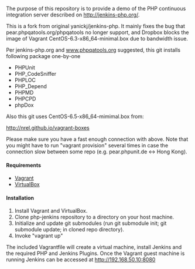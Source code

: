 The purpose of this repository is to provide a demo of the PHP continuous integration server described on http://jenkins-php.org/.

This is a fork from original yanickj/jenkins-php. It mainly fixes the bug that pear.phpqatools.org/phpqatools no longer support, and Dropbox blocks the image of Vagrant CentOS-6.3-x86_64-minimal.box due to bandwidth issue.

Per jenkins-php.org and www.phpqatools.org suggested, this git installs following package one-by-one

 * PHPUnit
 * PHP_CodeSniffer
 * PHPLOC
 * PHP_Depend
 * PHPMD
 * PHPCPD
 * phpDox

Also this git uses CentOS-6.5-x86_64-mimimal.box from:

http://nrel.github.io/vagrant-boxes

Please make sure you have a fast enough connection with above. Note that you might have to run "vagrant provision" several times in case the connection slow between some repo (e.g. pear.phpunit.de <-> Hong Kong).

#### Requirements
 * [Vagrant](http://www.vagrantup.com/)
 * [VirtualBox](https://www.virtualbox.org/ "Oracle")

#### Installation
 1. Install Vagrant and VirtualBox.
 2. Clone php-jenkins repository to a directory on your host machine. 
 3. Initialize and update git submodules (run git submodule init; git submodule update; in cloned repo directory).
 4. Invoke "vagrant up"

The included Vagrantfile will create a virtual machine, install Jenkins and the required PHP and Jenkins Plugins.  Once the Vagrant guest machine is running Jenkins can be accessed at http://192.168.50.10:8080
